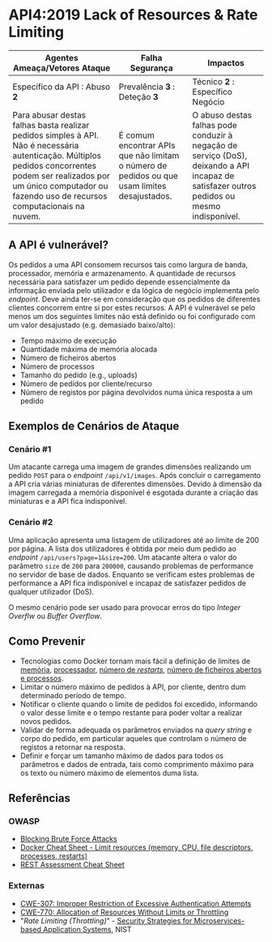 # API4:2019 Lack of Resources & Rate Limiting

| Agentes Ameaça/Vetores Ataque | Falha Segurança | Impactos |
| - | - | - |
| Específico da API : Abuso **2** | Prevalência **3** : Deteção **3** | Técnico **2** : Específico Negócio |
| Para abusar destas falhas basta realizar pedidos simples à API. Não é necessária autenticação. Múltiplos pedidos concorrentes podem ser realizados por um único computador ou fazendo uso de recursos computacionais na nuvem. | É comum encontrar APIs que não limitam o número de pedidos ou que usam limites desajustados. | O abuso destas falhas pode conduzir à negação de serviço (DoS), deixando a API incapaz de satisfazer outros pedidos ou mesmo indisponível. |

## A API é vulnerável?

Os pedidos a uma API consomem recursos tais como largura de banda, processador,
memória e armazenamento. A quantidade de recursos necessária para satisfazer um
pedido depende essencialmente da informação enviada pelo utilizador e da lógica
de negócio implementa pelo _endpoint_. Deve ainda ter-se em consideração que os
pedidos de diferentes clientes concorrem entre si por estes recursos. A API é
vulnerável se pelo menos um dos seguintes limites não está definido ou foi
configurado com um valor desajustado (e.g. demasiado baixo/alto):

* Tempo máximo de execução
* Quantidade máxima de memória alocada
* Número de ficheiros abertos
* Número de processos
* Tamanho do pedido (e.g., uploads)
* Número de pedidos por cliente/recurso
* Número de registos por página devolvidos numa única resposta a um pedido

## Exemplos de Cenários de Ataque

### Cenário #1

Um atacante carrega uma imagem de grandes dimensões realizando um pedido `POST`
para o _endpoint_ `/api/v1/images`. Após concluir o carregamento a API cria
várias miniaturas de diferentes dimensões. Devido à dimensão da imagem carregada
a memória disponível é esgotada durante a criação das miniaturas e a API fica
indisponível.

### Cenário #2

Uma aplicação apresenta uma listagem de utilizadores até ao limite de 200 por
página. A lista dos utilizadores é obtida por meio dum pedido ao _endpoint_
`/api/users?page=1&size=200`. Um atacante altera o valor do parâmetro `size`
de `200` para `200000`, causando problemas de performance no servidor de base de
dados. Enquanto se verificam estes problemas de performance a API fica
indisponível e incapaz de satisfazer pedidos de qualquer utilizador (DoS).

O mesmo cenário pode ser usado para provocar erros do tipo _Integer Overflw_ ou
_Buffer Overflow_.

## Como Prevenir

* Tecnologias como Docker tornam mais fácil a definição de limites de
  [memória][1], [processador][2], [número de _restarts_][3],
  [número de ficheiros abertos e processos][4].
* Limitar o número máximo de pedidos à API, por cliente, dentro dum determinado
  período de tempo.
* Notificar o cliente quando o limite de pedidos foi excedido, informando o
  valor desse limite e o tempo restante para poder voltar a realizar novos
  pedidos.
* Validar de forma adequada os parâmetros enviados na _query string_ e corpo do
  pedido, em particular aqueles que controlam o número de registos a retornar na
  resposta.
* Definir e forçar um tamanho máximo de dados para todos os parâmetros e dados
  de entrada, tais como comprimento máximo para os texto ou número máximo de
  elementos duma lista.

## Referências

### OWASP

* [Blocking Brute Force Attacks][5]
* [Docker Cheat Sheet - Limit resources (memory, CPU, file descriptors,
  processes, restarts)][6]
* [REST Assessment Cheat Sheet][7]

### Externas

* [CWE-307: Improper Restriction of Excessive Authentication Attempts][8]
* [CWE-770: Allocation of Resources Without Limits or Throttling][9]
* "_Rate Limiting (Throttling)_" - [Security Strategies for Microservices-based
  Application Systems][10], NIST

[1]: https://docs.docker.com/config/containers/resource_constraints/#memory
[2]: https://docs.docker.com/config/containers/resource_constraints/#cpu
[3]: https://docs.docker.com/engine/reference/commandline/run/#restart-policies---restart
[4]: https://docs.docker.com/engine/reference/commandline/run/#set-ulimits-in-container---ulimit
[5]: https://owasp.org/www-community/controls/Blocking_Brute_Force_Attacks
[6]: https://github.com/OWASP/CheatSheetSeries/blob/3a8134d792528a775142471b1cb14433b4fda3fb/cheatsheets/Docker_Security_Cheat_Sheet.md#rule-7---limit-resources-memory-cpu-file-descriptors-processes-restarts
[7]: https://github.com/OWASP/CheatSheetSeries/blob/3a8134d792528a775142471b1cb14433b4fda3fb/cheatsheets/REST_Assessment_Cheat_Sheet.md
[8]: https://cwe.mitre.org/data/definitions/307.html
[9]: https://cwe.mitre.org/data/definitions/770.html
[10]: https://nvlpubs.nist.gov/nistpubs/SpecialPublications/NIST.SP.800-204-draft.pdf

